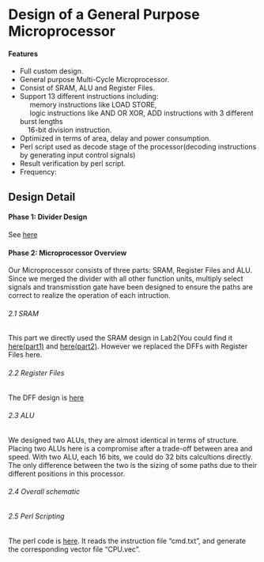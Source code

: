 Design of a General Purpose Microprocessor
===================================
#### Features
- Full custom design.&nbsp;<br />
- General purpose Multi-Cycle Microprocessor.&nbsp;<br />
- Consist of SRAM, ALU and Register Files.&nbsp;<br />
- Support 13 different instructions including:&nbsp;<br />
&nbsp; &nbsp; &nbsp;memory instructions like LOAD STORE,&nbsp;<br />
&nbsp; &nbsp; &nbsp;logic instructions like AND OR XOR, ADD instructions with 3 different burst lengths<br />
&nbsp; &nbsp; 16-bit division instruction. &nbsp;<br />
- Optimized in terms of area, delay and power consumption. &nbsp;<br />
- Perl script used as decode stage of the processor(decoding instructions by generating input control signals)<br />
- Result verification by perl script.<br />
- Frequency:<br />
 


## Design Detail


#### Phase 1: Divider Design

See [here](https://github.com/CWang24/16-bit-Unsigned-Divider)

#### Phase 2: Microprocessor Overview

Our Microprocessor consists of three parts: SRAM, Register Files and ALU. Since we merged the divider with all other function units, multiply select signals and transmisstion gate have been designed to ensure the paths are correct to realize the operation of each intruction.

###### 2.1 SRAM
This part we directly used the SRAM design in Lab2(You could find it [here(part1)](https://github.com/CWang24/SRAM_Part1) and [here(part2)](https://github.com/CWang24/SRAM_Part2). However we replaced the DFFs with Register Files here.
###### 2.2 Register Files
The DFF design is [here](https://github.com/CWang24/DFF)
###### 2.3 ALU
We designed two ALUs, they are almost identical in terms of structure. Placing two ALUs here is a compromise after a trade-off between area and speed. With two ALU, each 16 bits, we could do 32 bits calcultions directly.
The only difference between the two is the sizing of some paths due to their different positions in this processor.
###### 2.4 Overall schematic
###### 2.5 Perl Scripting
The perl code is [here](http://www.dushibaiyu.com). It reads the instruction file “cmd.txt”, and generate the corresponding vector file “CPU.vec”.
